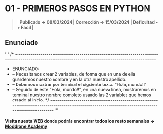 # 01 - PRIMEROS PASOS EN PYTHON

> #### | Publicado -> 08/03/2024 | Corrección -> 15/03/2024 | Deficultad -> Facil |

## Enunciado
'''
/* ------------------------------------------------------------------------------------------------------------------------------------------------------
* ENUNCIADO:
* – Necesitamos crear 2 variables, de forma que en una de ella guardemos nuestro nombre y en la otra nuestro apellido.
* – Debemos mostrar por terminal el siguiente texto: “Hola, mundo!!”
* – Seguido de este “Hola, mundo!!”, en una nueva linea, mostraremos en terminal nuestro nombre completo usando las 2 variables que hemos creado al inicio.
*/ ------------------------------------------------------------------------------------------------------------------------------------------------------
'''

#### Visita nuesta WEB donde podrás encontrar todos los resto semanales -> [Moddrone Academy](https://moddroneacademy.com/index.php/python/)